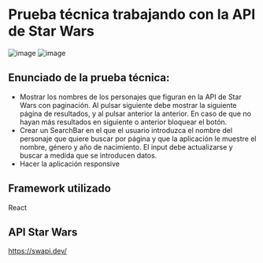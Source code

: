 # Prueba técnica trabajando con la API de Star Wars

![image](https://user-images.githubusercontent.com/88061350/190216814-1db6d7ab-fb6b-449a-89f0-fd68d17869e1.png)
![image](https://user-images.githubusercontent.com/88061350/190216968-ae778dd7-b7e0-4a47-9434-38c413dc8f80.png)


## Enunciado de la prueba técnica: 
- Mostrar los nombres de los personajes que figuran en la API de Star Wars con paginación.
  Al pulsar siguiente debe mostrar la siguiente página de resultados, y al pulsar anterior la anterior.
  En caso de que no hayan más resultados en siguiente o anterior bloquear el botón.
- Crear un SearchBar en el que el usuario introduzca el nombre del personaje que quiere buscar por página
  y que la aplicación le muestre el nombre, género y año de nacimiento.
  El input debe actualizarse y buscar a medida que se introducen datos.
- Hacer la aplicación responsive

## Framework utilizado

React


## API Star Wars

https://swapi.dev/
